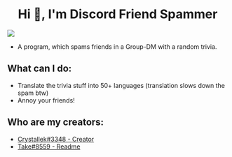 <h1 align="center">Hi 👋, I'm Discord Friend Spammer</h1>
<img src="https://komarev.com/ghpvc/?username=aszope&style=flat-square&label=REPO+VIEWS" />

- A program, which spams friends in a Group-DM with a random trivia.
## What can I do:
- Translate the trivia stuff into 50+ languages (translation slows down the spam btw)
- Annoy your friends!

## Who are my creators:
- [Crystallek#3348 - Creator](https://github.com/Crystallek)
- [Take#8559 - Readme](https://github.com/takoda121)
